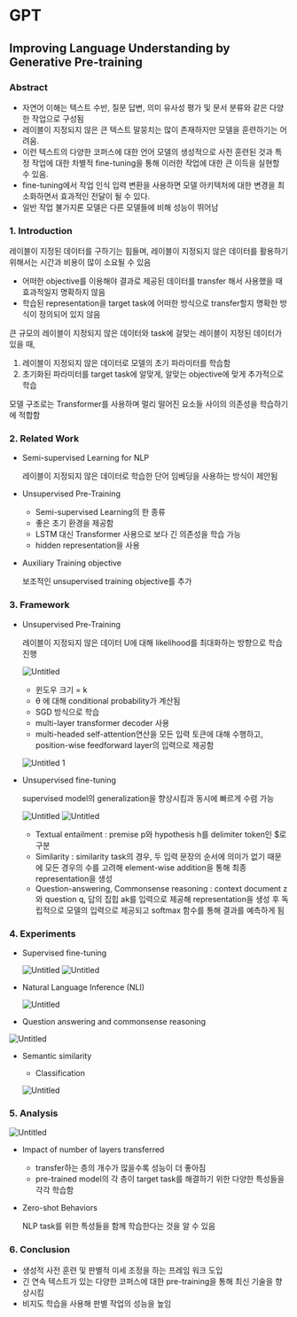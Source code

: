 
# GPT

## Improving Language Understanding by Generative Pre-training

### Abstract

- 자연어 이해는 텍스트 수반, 질문 답변, 의미 유사성 평가 및 문서 분류와 같은 다양한 작업으로 구성됨
- 레이블이 지정되지 않은 큰 텍스트 말뭉치는 많이 존재하지만 모델을 훈련하기는 어려움.
- 이런 텍스트의 다양한 코퍼스에 대한 언어 모델의 생성적으로 사전 훈련된 것과 특정 작업에 대한 차별적 fine-tuning을 통해 이러한 작업에 대한 큰 이득을 실현할 수 있음.
- fine-tuning에서 작업 인식 입력 변환을 사용하면 모델 아키텍처에 대한 변경을 최소화하면서 효과적인 전달이 될 수 있다.
- 일반 작업 불가지론 모델은 다른 모델들에 비해 성능이 뛰어남

### 1. Introduction

레이블이 지정된 데이터를 구하기는 힘들며, 레이블이 지정되지 않은 데이터를 활용하기 위해서는 시간과 비용이 많이 소요될 수 있음

- 어떠한 objective를 이용해야 결과로 제공된 데이터를 transfer 해서 사용했을 때 효과적일지 명확하지 않음
- 학습된 representation을 target task에 어떠한 방식으로 transfer할지 명확한 방식이 정의되어 있지 않음

큰 규모의 레이블이 지정되지 않은 데이터와 task에 걸맞는 레이블이 지정된 데이터가 있을 때,

1. 레이블이 지정되지 않은 데이터로 모델의 초기 파라미터를 학습함
2. 초기화된 파라미터를 target task에 알맞게, 알맞는 objective에 맞게 추가적으로 학습

모델 구조로는 Transformer를 사용하며 멀리 떨어진 요소들 사이의 의존성을 학습하기에 적합함

### 2. Related Work

- Semi-supervised Learning for NLP
    
    레이블이 지정되지 않은 데이터로 학습한 단어 임베딩을 사용하는 방식이 제안됨
    
- Unsupervised Pre-Training
    - Semi-supervised Learning의 한 종류
    - 좋은 초기 환경을 제공함
    - LSTM 대신 Transformer 사용으로 보다 긴 의존성을 학습 가능
    - hidden representation을 사용
- Auxiliary Training objective
    
    보조적인 unsupervised training objective를 추가
    

### 3. Framework

- Unsupervised Pre-Training
    
    레이블이 지정되지 않은 데이터 U에 대해 likelihood를 최대화하는 방향으로 학습 진행
    
    ![Untitled](https://user-images.githubusercontent.com/104570858/167055065-a0bff163-ddc5-4b28-97dc-c297ca089a76.png)

    
    - 윈도우 크기 = k
    - θ 에 대해 conditional probability가 계산됨
    - SGD 방식으로 학습
    - multi-layer transformer decoder 사용
    - multi-headed self-attention연산을 모든 입력 토큰에 대해 수행하고, position-wise feedforward layer의 입력으로 제공함

    ![Untitled 1](https://user-images.githubusercontent.com/104570858/167054408-c88a19a6-5edf-469e-bd69-9022c601f595.png)

- Unsupervised fine-tuning
    
    supervised model의 generalization을 향상시킴과 동시에 빠르게 수렴 가능
    
    ![Untitled](https://user-images.githubusercontent.com/104570858/167054459-192beab5-1393-40cc-8a0d-0bb87532b830.png)
    ![Untitled](https://user-images.githubusercontent.com/104570858/167054466-d6ba1cd5-67bd-41cb-ac34-0e4c06fb6d19.png)



   - Textual entailment : premise p와 hypothesis h를 delimiter token인 $로 구분
   - Similarity : similarity task의 경우, 두 입력 문장의 순서에 의미가 없기 때문에 모든 경우의 수를 고려해 element-wise addition을 통해 최종 representation을 생성
   - Question-answering, Commonsense reasoning : context document z와 question q, 답의 집힙 ak를 입력으로 제공해 representation을 생성 후 독립적으로 모델의 입력으로 제공되고 softmax 함수를 통해 결과를 예측하게 됨

### 4. Experiments

- Supervised fine-tuning

    ![Untitled](https://user-images.githubusercontent.com/104570858/167054471-8450e8c7-3f98-4767-96a2-e100a264b7b3.png)
    ![Untitled](https://www.notion.so/GPT-77c4b108f3bc414e91d00b61a8061ecd#56dd108e3b8842aa8facbf613cf8cf17.png)

- Natural Language Inference (NLI)
    
    ![Untitled](https://user-images.githubusercontent.com/104570858/167054474-af8e7b98-a3a2-41c8-b1a7-286b26c8efb1.png)
    
- Question answering and commonsense reasoning

![Untitled](https://user-images.githubusercontent.com/104570858/167054480-0f9fd772-f626-4538-ad7f-7ee90df838a6.png)

- Semantic similarity
    - Classification

    ![Untitled](https://user-images.githubusercontent.com/104570858/167054484-4d3ee933-708a-4f57-9307-58e7ecd09c3d.png)

### 5. Analysis

![Untitled](https://user-images.githubusercontent.com/104570858/167054488-56ab5c64-8ca7-4d01-a1aa-616ee4ce14ed.png)

- Impact of number of layers transferred
    - transfer하는 층의 개수가 많을수록 성능이 더 좋아짐
    - pre-trained model의 각 층이 target task를 해결하기 위한 다양한 특성들을 각각 학습함
- Zero-shot Behaviors
    
    NLP task를 위한 특성들을 함께 학습한다는 것을 알 수 있음
    

### 6. Conclusion

- 생성적 사전 훈련 및 판별적 미세 조정을 하는 프레임 워크 도입
- 긴 연속 텍스트가 있는 다양한 코퍼스에 대한 pre-training을 통해 최신 기술을 향상시킴
- 비지도 학습을 사용해 판별 작업의 성능을 높임
